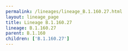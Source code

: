 ```yaml
---
permalink: /lineages/lineage_B.1.160.27.html
layout: lineage_page
title: Lineage B.1.160.27
lineage: B.1.160.27
parent: B.1.160
children: ['B.1.160.27']
---
```

